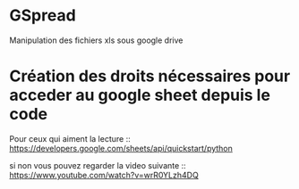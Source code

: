 # GSpread
Manipulation des fichiers xls sous google drive

# Création des droits nécessaires pour acceder au google sheet depuis le code   
Pour ceux qui aiment la lecture :: 
https://developers.google.com/sheets/api/quickstart/python

si non vous pouvez regarder la video suivante :: 
https://www.youtube.com/watch?v=wrR0YLzh4DQ
